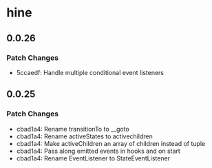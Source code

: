 # hine

## 0.0.26

### Patch Changes

-   5ccaedf: Handle multiple conditional event listeners

## 0.0.25

### Patch Changes

-   cbad1a4: Rename transitionTo to \_\_goto
-   cbad1a4: Rename activeStates to activechildren
-   cbad1a4: Make activeChildren an array of children instead of tuple
-   cbad1a4: Pass along emitted events in hooks and on start
-   cbad1a4: Rename EventListener to StateEventListener
